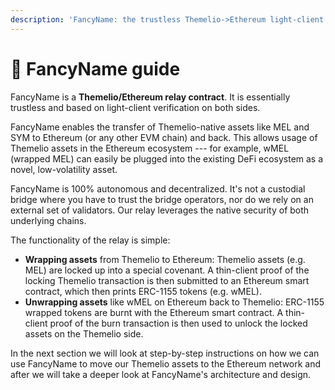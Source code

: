 ```yaml
---
description: 'FancyName: the trustless Themelio->Ethereum light-client relay.'
---
```


# 🌉 FancyName guide

FancyName is a **Themelio/Ethereum relay contract**. It is essentially trustless and based on light-client verification on both sides.

FancyName enables the transfer of Themelio-native assets like MEL and SYM to Ethereum (or any other EVM chain) and back. This allows usage of Themelio assets in the Ethereum ecosystem --- for example, wMEL (wrapped MEL) can easily be plugged into the existing DeFi ecosystem as a novel, low-volatility asset.

FancyName is 100% autonomous and decentralized. It's not a custodial bridge where you have to trust the bridge operators, nor do we rely on an external set of validators. Our relay leverages the native security of both underlying chains.

The functionality of the relay is simple:

* **Wrapping assets** from Themelio to Ethereum: Themelio assets (e.g. MEL) are locked up into a special covenant. A thin-client proof of the locking Themelio transaction is then submitted to an Ethereum smart contract, which then prints ERC-1155 tokens (e.g. wMEL).
* **Unwrapping assets** like wMEL on Ethereum back to Themelio: ERC-1155 wrapped tokens are burnt with the Ethereum smart contract. A thin-client proof of the burn transaction is then used to unlock the locked assets on the Themelio side.

In the next section we will look at step-by-step instructions on how we can use FancyName to move our Themelio assets to the Ethereum network and after we will take a deeper look at FancyName's architecture and design.
